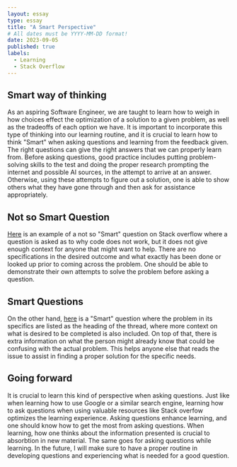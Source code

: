 ```yaml
---
layout: essay
type: essay
title: "A Smart Perspective"
# All dates must be YYYY-MM-DD format!
date: 2023-09-05
published: true
labels:
  - Learning
  - Stack Overflow
---
```



## Smart way of thinking 
As an aspiring Software Engineer, we are taught to learn how to weigh in how choices effect the optimization of a solution to a given problem, as well as the tradeoffs of each option we have. It is important to incorporate this type of thinking into our learning routine, and it is crucial to learn how to think "Smart" when asking questions and learning from the feedback given.  The right questions can give the right answers that we can properly learn from. Before asking questions, good practice includes putting problem-solving skills to the test and doing the proper research prompting the internet and possible AI sources, in the attempt to arrive at an answer.  Otherwise, using these attempts to figure out a solution, one is able to show others what they have gone through and then ask for assistance appropriately.

## Not so Smart Question
[Here](https://stackoverflow.com/questions/27413422/why-is-my-code-broken) is an example of a not so "Smart" question  on Stack overflow where a question is asked as to why code does not work, but it does not give enough context for anyone that might want to help.  There are no specifications in the desired outcome and what exactly has been done or looked up prior to coming across the problem.  One should be able to demonstrate their own attempts to solve the problem before asking a question.

## Smart Questions
On the other hand, [here](https://stackoverflow.com/questions/12729122/angularjs-prevent-error-digest-already-in-progress-when-calling-scope-apply) is a "Smart" question where the problem in its specifics are listed as the heading of the thread, where more context on what is desired to be completed is also included.  On top of that, there is extra information on what the person might already know that could be confusing with the actual problem. This helps anyone else that reads the issue to assist in finding a proper solution for the specific needs.

## Going forward

It is crucial to learn this kind of perspective when asking questions. Just like when learning how to use Google or a similar search engine, learning how to ask questions when using valuable resources like Stack overfow optimizes the learning experience.  Asking questions enhance learning, and one should know how to get the most from asking questions.  When learning, how one thinks about the information presented is crucial to absorbtion in new material. The same goes for asking questions while learning.  In the future, I will make sure to have a proper routine in developing questions and experiencing what is needed for a good question. 
























